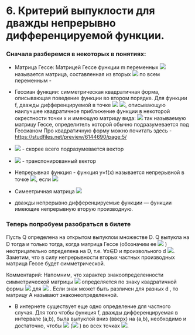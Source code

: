 # 6.	Критерий выпуклости для дважды непрерывно дифференцируемой функции.


### Сначала разберемся в некоторых в понятиях:
- Матрица Гессе: 
Матрицей Гессе функции m переменных ![](https://latex.codecogs.com/svg.latex?y(x_{1},..,x_{n})) называется матрица, составленная из вторых ![](https://latex.codecogs.com/svg.latex?y(x_{1},..,x_{n})) по всем переменным - 
- Гессиан функции: 
симметрическая квадратичная форма, описывающая поведение функции во втором порядке.
Для функции f, дважды дифференцируемой в точке ![](https://latex.codecogs.com/svg.latex?x\in&space;R^{n})
![](https://latex.codecogs.com/svg.latex?H(x)=\sum_{i=1}^{n}\sum_{j=1}^{n}a_{ij}x_{i}x_{j}),
описывающую наилучшее квадратичное приближение функции в некоторой окрестности точки x и имеющую матрицу вида:
![](https://wikimedia.org/api/rest_v1/media/math/render/svg/389411defb8c9662a366a1d87c25c197c1c56dc4)
так называемую матрицу Гессе, определитель которой обычно подразумевается под Гессианом
Про квадратичную форму можно почитать здесь - https://studfiles.net/preview/6144690/page:5/

- ![](https://latex.codecogs.com/svg.latex?d}) - скорее всего подразумевается вектор 
- ![](https://latex.codecogs.com/svg.latex?d^{T}) - транспонированный вектор 
- Непрерывная функция - функция y=f(x) называется непрерывной в точке ![](https://latex.codecogs.com/svg.latex?x_{0}), 
если ![](https://latex.codecogs.com/svg.latex?\lim_{x\rightarrow&space;x_{0}}f(x)=f(x_{0}))
- Симеетричная матрица ![](https://latex.codecogs.com/svg.latex?A^{T}=A) 
- дважды непрерывно дифференцируемые функции — функции имеющие непрерывную вторую производную.

### Теперь попробуем разобраться в билете
Пусть Q определена на открытом выпуклом множестве D. Q
выпукла на D тогда и только тогда, когда матрица Гессе (обозначим ее
![](https://latex.codecogs.com/svg.latex?\triangledown_{2}Q(x)) ) неотрицательно определена на D, т.е. ∀x∈D и произвольного d
![](https://latex.codecogs.com/svg.latex?d^{T}\triangledown_{2}Q(x)d\geq0). Заметим, что в силу непрерывности вторых частных
производных матрица Гессе будет симметрической.

Комментарий: Напомним, что характер знакоопределенности симметрической матрицы
![](https://latex.codecogs.com/svg.latex?A^{T}=A)  определяется по знаку квадратичной формы ![](https://latex.codecogs.com/svg.latex?d^{T}Ad)  для ![](https://latex.codecogs.com/svg.latex?d\neq&space;0) . Если
знак может быть различен для разных d , то матрицу A называют
знаконеопределенной.
- В интернете существует еще одно определение для частного случая. Для того чтобы функция f, дважды дифференцируемая в интервале (a,b), была выпуклой вниз (вверх) на (a,b), необходимо и достаточно, чтобы ![](https://latex.codecogs.com/svg.latex?f^{''}(x)\geq&space;0) (![](https://latex.codecogs.com/svg.latex?f^{''}(x)\leq&space;0) ) во всех точках ![](https://latex.codecogs.com/svg.latex?x\in&space;(a,b)).
